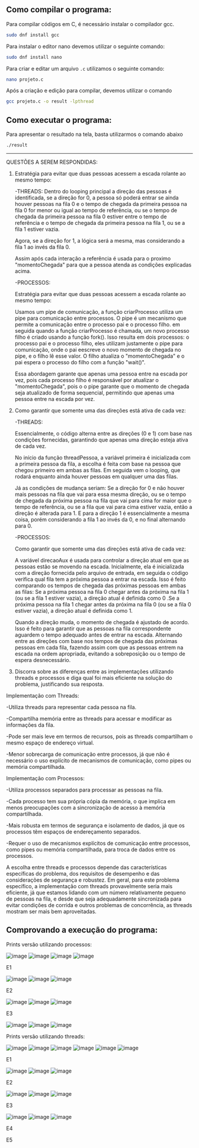 ## Como compilar o programa:

Para compilar códigos em C, é necessário instalar o compilador gcc.
```bash
sudo dnf install gcc
```
Para instalar o editor nano devemos utilizar o seguinte comando:
```bash
sudo dnf install nano
```
Para criar e editar um arquivo `.c` utilizamos o seguinte comando:
```bash
nano projeto.c
```
Após a criação e edição  para compilar, devemos utilizar o comando

```bash
gcc projeto.c -o result -lpthread
```
## Como executar o programa:

Para apresentar o resultado na tela, basta utilizarmos o comando abaixo

```bash
./result
```

---


QUESTÕES A SEREM RESPONDIDAS:
 
1. Estratégia para evitar que duas pessoas acessem a escada rolante ao mesmo tempo:
   
    -THREADS:
   Dentro do looping principal a direção das pessoas é identificada, se a direção for 0, a pessoa só poderá entrar se ainda houver pessoas na fila 0 e o tempo de chegada da primeira pessoa na fila 0 for menor ou igual ao tempo de referência, ou se o tempo de chegada da primeira pessoa na fila 0 estiver entre o tempo de referência e o tempo de chegada da primeira pessoa na fila 1, ou se a fila 1 estiver vazia.
   
   Agora, se a direção for 1, a lógica será a mesma, mas considerando a fila 1 ao invés da fila 0.

   Assim após cada interação a referência é usada para o proximo "momentoChegada" para que a pessoa atenda as condições explicadas acima.

    -PROCESSOS:

   Estratégia para evitar que duas pessoas acessem a escada rolante ao mesmo tempo:
   
   Usamos um pipe de comunicação, a função criarProcesso utiliza um pipe para comunicação entre processos. O pipe é um mecanismo que permite a comunicação entre o processo pai e o processo filho. em seguida quando a função criarProcesso é chamada, um novo processo filho é criado usando a função fork(). Isso resulta em dois processos: o processo pai e o processo filho, eles utilizam justamente o pipe para comunicação, onde o pai eescreve o novo momento de chegada no pipe, e o filho lê esse valor. O filho atualiza o "momentoChegada" e o pai espera o processo do filho com a função "wait()".

   Essa abordagem garante que apenas uma pessoa entre na escada por vez, pois cada processo filho é responsável por atualizar o "momentoChegada", pois o o pipe garante que o momento de chegada seja atualizado de forma sequencial, permitindo que apenas uma pessoa entre na escada por vez.


2. Como garantir que somente uma das direções está ativa de cada vez:
   
    -THREADS:
   
    Essencialmente, o código alterna entre as direções (0 e 1) com base nas condições fornecidas, garantindo que apenas uma direção esteja ativa de cada vez.

    No início da função threadPessoa, a variável primeira é inicializada com a primeira pessoa da fila, a escolha é feita com base na pessoa que chegou primeiro em ambas as filas. Em seguida vem o looping, que rodará enquanto ainda houver pessoas em qualquer uma das filas.

    Já as condições de mudança seriam: Se a direção for 0 e não houver mais pessoas na fila que vai para essa mesma direção, ou se o tempo de chegada da próxima pessoa na fila que vai para cima for maior que o tempo de referência, ou se a fila que vai para cima estiver vazia, então a direção é alterada para 1. E para a direção 1 é essencialmente a mesma coisa, porém considerando a fila 1 ao invés da 0, e no final alternando para 0.


    -PROCESSOS:

   Como garantir que somente uma das direções está ativa de cada vez:

   A variável direcaoAux é usada para controlar a direção atual em que as pessoas estão se movendo na escada. Inicialmente, ela é inicializada com a direção fornecida pelo arquivo de entrada, em seguida o código verifica qual fila tem a próxima pessoa a entrar na escada. Isso é feito comparando os tempos de chegada das próximas pessoas em ambas as filas: Se a próxima pessoa na fila 0 chegar antes da próxima na fila 1 (ou se a fila 1 estiver vazia), a direção atual é definida como 0 .Se a próxima pessoa na fila 1 chegar antes da próxima na fila 0 (ou se a fila 0 estiver vazia), a direção atual é definida como 1.

   Quando a direção muda, o momento de chegada é ajustado de acordo. Isso é feito para garantir que as pessoas na fila correspondente aguardem o tempo adequado antes de entrar na escada. Alternando entre as direções com base nos tempos de chegada das próximas pessoas em cada fila, fazendo assim com que as pessoas entrem na escada na ordem apropriada, evitando a sobreposição ou o tempo de espera desnecessário.

3. Discorra sobre as diferenças entre as implementações utilizando threads e processos e diga qual foi mais eficiente na solução do problema, justificando sua resposta.

  Implementação com Threads:

-Utiliza threads para representar cada pessoa na fila.

-Compartilha memória entre as threads para acessar e modificar as informações da fila.

-Pode ser mais leve em termos de recursos, pois as threads compartilham o mesmo espaço de endereço virtual.

-Menor sobrecarga de comunicação entre processos, já que não é necessário o uso explícito de mecanismos de comunicação, como pipes ou memória compartilhada.
  
  Implementação com Processos:

-Utiliza processos separados para processar as pessoas na fila.

-Cada processo tem sua própria cópia da memória, o que implica em menos preocupações com a sincronização de acesso à memória compartilhada.

-Mais robusta em termos de segurança e isolamento de dados, já que os processos têm espaços de endereçamento separados.

-Requer o uso de mecanismos explícitos de comunicação entre processos, como pipes ou memória compartilhada, para troca de dados entre os processos.

A escolha entre threads e processos depende das características específicas do problema, dos requisitos de desempenho e das considerações de segurança e robustez. Em geral, para este problema específico, a implementação com threads provavelmente seria mais eficiente, já que estamos lidando com um número relativamente pequeno de pessoas na fila, e desde que seja adequadamente sincronizada para evitar condições de corrida e outros problemas de concorrência, as threads mostram ser mais bem aproveitadas.



## Comprovando a execução do programa:
Prints versão utilizando processos:

![image](https://github.com/OtavioBruzadin/LabsSistemasOperacionais/assets/146960599/8d4da809-8fab-49b7-b049-a3755f58b29a)
![image](https://github.com/OtavioBruzadin/LabsSistemasOperacionais/assets/146960599/2a1a775d-6e69-44f6-beec-9bfdb4d09c6b)
![image](https://github.com/OtavioBruzadin/LabsSistemasOperacionais/assets/146960599/f9c557a9-a474-4e35-ab5d-f9f11d800f45)
![image](https://github.com/OtavioBruzadin/LabsSistemasOperacionais/assets/146960599/ddd06fce-1f40-45aa-9d71-57fca56a9691)

E1

![image](https://github.com/OtavioBruzadin/LabsSistemasOperacionais/assets/146960599/fa33b52a-023e-4902-9d63-01a863698314)
![image](https://github.com/OtavioBruzadin/LabsSistemasOperacionais/assets/146960599/a990407d-f35d-4b56-946f-2638899fa80d)
![image](https://github.com/OtavioBruzadin/LabsSistemasOperacionais/assets/146960599/a7859c41-578f-4e1d-9189-808ee8968a42)

E2

![image](https://github.com/OtavioBruzadin/LabsSistemasOperacionais/assets/146960599/b5f27c6f-8a42-49c3-bff5-6d36ffe9b52b)
![image](https://github.com/OtavioBruzadin/LabsSistemasOperacionais/assets/146960599/7b43e01e-381b-40cd-856d-dc54eeb7dce7)
![image](https://github.com/OtavioBruzadin/LabsSistemasOperacionais/assets/146960599/bc3d6e48-7d6a-4822-b4fb-7374b86facc2)

E3

![image](https://github.com/OtavioBruzadin/LabsSistemasOperacionais/assets/146960599/1b409fe8-123f-44f9-9660-dced1deb9b35)
![image](https://github.com/OtavioBruzadin/LabsSistemasOperacionais/assets/146960599/4bb9e9a8-b85e-490f-a158-155a103c48d5)
![image](https://github.com/OtavioBruzadin/LabsSistemasOperacionais/assets/146960599/47b53dfa-4cf5-453e-919f-b4ce06e26ccb)


Prints versão utilizando threads:

![image](https://github.com/OtavioBruzadin/LabsSistemasOperacionais/assets/146960599/2b543d7d-5898-4e5f-8044-24e4e66c082a)
![image](https://github.com/OtavioBruzadin/LabsSistemasOperacionais/assets/146960599/bfc6dc2a-cd34-43a8-8e94-9126eec0f814)
![image](https://github.com/OtavioBruzadin/LabsSistemasOperacionais/assets/146960599/7e7e1a8f-2f56-490b-a575-ab9029acc456)
![image](https://github.com/OtavioBruzadin/LabsSistemasOperacionais/assets/146960599/ff968d25-7417-4313-bcfa-d75ce07c5fbc)
![image](https://github.com/OtavioBruzadin/LabsSistemasOperacionais/assets/146960599/417b97bc-4083-42cd-a3ec-dcc6ffc67973)
![image](https://github.com/OtavioBruzadin/LabsSistemasOperacionais/assets/146960599/d74899e4-8102-4b5e-b215-e4825df0fdd2)

E1

![image](https://github.com/OtavioBruzadin/LabsSistemasOperacionais/assets/146960599/4ddd2dad-61d4-40a6-a4da-219e869de179)
![image](https://github.com/OtavioBruzadin/LabsSistemasOperacionais/assets/146960599/7233cc22-06b2-413f-899f-924cd88f2b34)
![image](https://github.com/OtavioBruzadin/LabsSistemasOperacionais/assets/146960599/9d784739-9b2b-42a9-9424-4b74d54262bc)

E2

![image](https://github.com/OtavioBruzadin/LabsSistemasOperacionais/assets/146960599/d66eb112-de22-4218-84f6-8efe9d36bff2)
![image](https://github.com/OtavioBruzadin/LabsSistemasOperacionais/assets/146960599/477e5049-ff07-4798-b1d5-60cbc82a7a00)
![image](https://github.com/OtavioBruzadin/LabsSistemasOperacionais/assets/146960599/9df47d2a-8408-46f9-87f8-0442fd9264c3)

E3

![image](https://github.com/OtavioBruzadin/LabsSistemasOperacionais/assets/146960599/da5bde76-89b2-4843-b775-79e911aaf3ed)
![image](https://github.com/OtavioBruzadin/LabsSistemasOperacionais/assets/146960599/a55ddf2e-41d6-456f-a56e-b7d931c65866)
![image](https://github.com/OtavioBruzadin/LabsSistemasOperacionais/assets/146960599/e52b83d8-0b45-4155-822a-906f967952e2)

E4

E5
